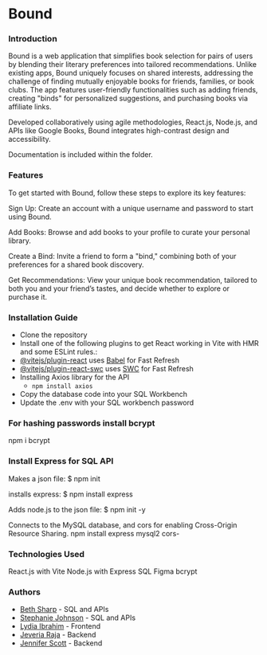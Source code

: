 # Bound

### Introduction

Bound is a web application that simplifies book selection for pairs of users by blending their literary preferences into tailored recommendations. Unlike existing apps, Bound uniquely focuses on shared interests, addressing the challenge of finding mutually enjoyable books for friends, families, or book clubs. The app features user-friendly functionalities such as adding friends, creating "binds" for personalized suggestions, and purchasing books via affiliate links.

Developed collaboratively using agile methodologies, React.js, Node.js, and APIs like Google Books, Bound integrates high-contrast design and accessibility.

Documentation is included within the folder.

### Features

To get started with Bound, follow these steps to explore its key features:

Sign Up:
Create an account with a unique username and password to start using Bound.

Add Books:
Browse and add books to your profile to curate your personal library.

Create a Bind:
Invite a friend to form a "bind," combining both of your preferences for a shared book discovery.

Get Recommendations:
View your unique book recommendation, tailored to both you and your friend’s tastes, and decide whether to explore or purchase it.

### Installation Guide

- Clone the repository
- Install one of the following plugins to get React working in Vite with HMR and some ESLint rules.:
- [@vitejs/plugin-react](https://github.com/vitejs/vite-plugin-react/blob/main/packages/plugin-react/README.md) uses [Babel](https://babeljs.io/) for Fast Refresh
- [@vitejs/plugin-react-swc](https://github.com/vitejs/vite-plugin-react-swc) uses [SWC](https://swc.rs/) for Fast Refresh
- Installing Axios library for the API
  - `npm install axios`
- Copy the database code into your SQL Workbench
- Update the .env with your SQL workbench password

### For hashing passwords install bcrypt

npm i bcrypt

### Install Express for SQL API

Makes a json file:
$ npm init

installs express:
$ npm install express

Adds node.js to the json file:
$ npm init -y

Connects to the MySQL database, and cors for enabling Cross-Origin Resource Sharing.
npm install express mysql2 cors-

### Technologies Used

React.js with Vite
Node.js with Express
SQL
Figma
bcrypt

### Authors

- [Beth Sharp](https://github.com/BSharpDevon/) - SQL and APIs
- [Stephanie Johnson](https://github.com/stephaniehello/) - SQL and APIs
- [Lydia Ibrahim](https://github.com/lydia-ibrahim/) - Frontend
- [Jeveria Raja](https://github.com/jvrrj/) - Backend
- [Jennifer Scott](https://github.com/Jenni-Rose/) - Backend
